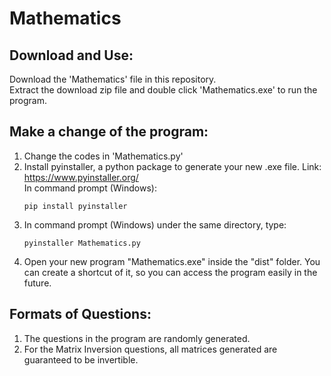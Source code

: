 # Mathematics
## Download and Use: <br />
Download the 'Mathematics' file in this repository. <br />
Extract the download zip file and double click 'Mathematics.exe' to run the program. <br />

## Make a change of the program: <br />
  1. Change the codes in 'Mathematics.py' <br />
  2. Install pyinstaller, a python package to generate your new .exe file. Link: https://www.pyinstaller.org/  <br />
     In command prompt (Windows): <br />
        ```
        pip install pyinstaller
        ```
  3. In command prompt (Windows) under the same directory, type: 
        ```
        pyinstaller Mathematics.py
        ```
  4. Open your new program "Mathematics.exe" inside the "dist" folder. You can create a shortcut of it, so you can access the program easily in the future. <br />
  
## Formats of Questions: <br />
  1. The questions in the program are randomly generated.
  2. For the Matrix Inversion questions, all matrices generated are guaranteed to be invertible.
